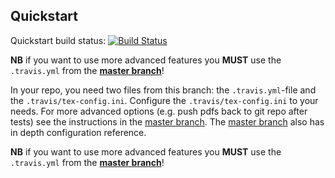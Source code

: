 ## Quickstart
Quickstart build status: [![Build Status](https://travis-ci.org/Strauman/travis-latexbuild.svg?branch=quickstart)](https://travis-ci.org/Strauman/travis-latexbuild)

**NB** if you want to use more advanced features you __MUST__ use the `.travis.yml`
from the **[master branch][master]**!

In your repo, you need two files from this branch: the `.travis.yml`-file and the `.travis/tex-config.ini`.
Configure the `.travis/tex-config.ini` to your needs. For more advanced options
(e.g. push pdfs back to git repo after tests) see the instructions in the [master branch][master].
The [master branch][master] also has in depth configuration reference.

**NB** if you want to use more advanced features you __MUST__ use the `.travis.yml`
from the **[master branch][master]**!


[master]: https://github.com/Strauman/travis-latexbuild/tree/master
